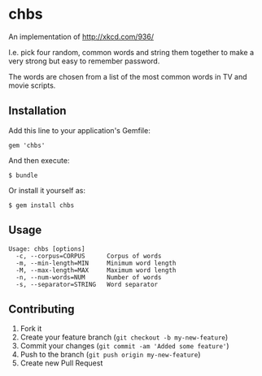 # chbs

An implementation of http://xkcd.com/936/

I.e. pick four random, common words and string them together to make a very
strong but easy to remember password.

The words are chosen from a list of the most common words in TV and movie
scripts.

## Installation

Add this line to your application's Gemfile:

    gem 'chbs'

And then execute:

    $ bundle

Or install it yourself as:

    $ gem install chbs

## Usage

    Usage: chbs [options]
      -c, --corpus=CORPUS      Corpus of words
      -m, --min-length=MIN     Minimum word length
      -M, --max-length=MAX     Maximum word length
      -n, --num-words=NUM      Number of words
      -s, --separator=STRING   Word separator

## Contributing

1. Fork it
2. Create your feature branch (`git checkout -b my-new-feature`)
3. Commit your changes (`git commit -am 'Added some feature'`)
4. Push to the branch (`git push origin my-new-feature`)
5. Create new Pull Request
